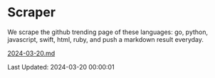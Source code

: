 # Scraper

We scrape the github trending page of these languages: go, python, javascript, swift, html, ruby, and push a markdown result everyday.

[2024-03-20.md](https://github.com/henson/Scraper/blob/master/2024-03-20.md)

Last Updated: 2024-03-20 00:00:01